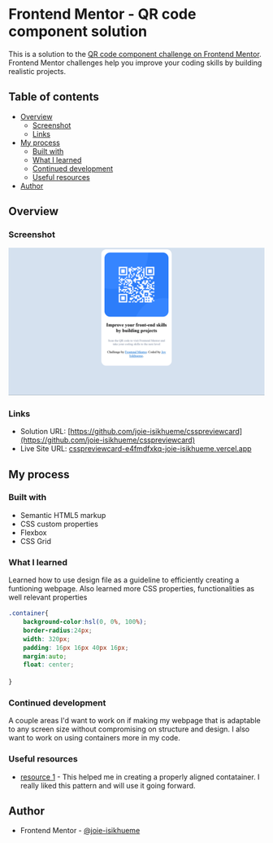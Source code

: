 # Frontend Mentor - QR code component solution

This is a solution to the [QR code component challenge on Frontend Mentor](https://www.frontendmentor.io/challenges/qr-code-component-iux_sIO_H). Frontend Mentor challenges help you improve your coding skills by building realistic projects. 

## Table of contents

- [Overview](#overview)
  - [Screenshot](#screenshot)
  - [Links](#links)
- [My process](#my-process)
  - [Built with](#built-with)
  - [What I learned](#what-i-learned)
  - [Continued development](#continued-development)
  - [Useful resources](#useful-resources)
- [Author](#author)


## Overview

### Screenshot

![Alt text](../QR%20Code%20Component.png)


### Links

- Solution URL: [https://github.com/joie-isikhueme/csspreviewcard](https://github.com/joie-isikhueme/csspreviewcard)
- Live Site URL: [csspreviewcard-e4fmdfxkq-joie-isikhueme.vercel.app](csspreviewcard-e4fmdfxkq-joie-isikhueme.vercel.app)


## My process

### Built with

- Semantic HTML5 markup
- CSS custom properties
- Flexbox
- CSS Grid



### What I learned

Learned how to use design file as a guideline to efficiently creating a funtioning webpage. Also learned more CSS properties, functionalities as well relevant properties


```css
.container{
    background-color:hsl(0, 0%, 100%);
    border-radius:24px;
    width: 320px;
    padding: 16px 16px 40px 16px;
    margin:auto;
    float: center;
  
}
```


### Continued development
A couple areas I'd want to work on if making my webpage that is adaptable to any screen size without compromising on structure and design. I also want to work on using containers more in my code.


### Useful resources

- [resource 1](https://www.w3schools.com/css/css_align.asp) - This helped me in creating a properly aligned contatainer. I really liked this pattern and will use it going forward.

## Author

- Frontend Mentor - [@joie-isikhueme](https://www.frontendmentor.io/profile/joie-isikhueme)

